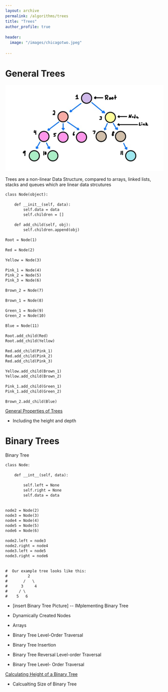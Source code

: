 ```yaml
---
layout: archive
permalink: /algorithms/trees
title: "Trees"
author_profile: true

header:
  image: "/images/chicagotwo.jpeg"
  
---
```


# General Trees

![inserting an Image](/images/tree/tree.jpg)

Trees are a non-linear Data Structure, compared to arrays, linked lists, stacks and queues which are linear data strcutures


    class Node(object):

        def __init__(self, data):
            self.data = data
            self.children = []

        def add_child(self, obj):
            self.children.append(obj)

    Root = Node(1)

    Red = Node(2)

    Yellow = Node(3)

    Pink_1 = Node(4)
    Pink_2 = Node(5)
    Pink_3 = Node(6)

    Brown_2 = Node(7)

    Brown_1 = Node(8)

    Green_1 = Node(9)
    Green_2 = Node(10)

    Blue = Node(11)

    Root.add_child(Red)
    Root.add_child(Yellow)

    Red.add_child(Pink_1)
    Red.add_child(Pink_2)
    Red.add_child(Pink_3)

    Yellow.add_child(Brown_1)
    Yellow.add_child(Brown_2)

    Pink_1.add_child(Green_1)
    Pink_1.add_child(Green_2)

    Brown_2.add_child(Blue)

    



[General Properties of Trees](https://devintheengineer.com/algorithms/trees/general_tree)

 - Including the height and depth


 

# Binary Trees

Binary Tree

    class Node:
    
        def __int__(self, data):

            self.left = None
            self.right = None
            self.data = data
            
    
    node2 = Node(2)
    node3 = Node(3)
    node4 = Node(4)
    node5 = Node(5)
    node6 = Node(6)

    node2.left = node3
    node2.right = node4
    node3.left = node5
    node3.right = node6

    
    #  Our example tree looks like this:
    #         2
    #       /   \
    #      3     4
    #     / \
    #    5   6


- [insert Binary Tree Picture]
-- IMplementing Binary Tree

 - Dynamically Created Nodes
 - Arrays
- Binary Tree Level-Order Traversal

- Binary Tree Insertion

- Binary Tree Reversal Level-order Traversal

- Binary Tree Level- Order Traversal

[Calculating Height of a Binary Tree](https://devintheengineer.com/algorithms/trees/height_of_tree)

- Calcualting Size of Binary Tree